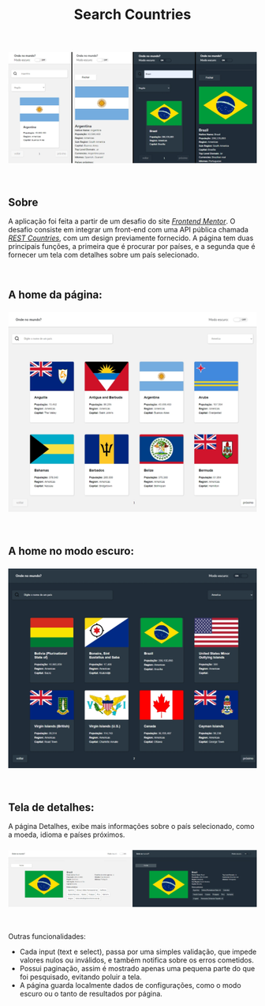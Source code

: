 <h1 align="center">Search Countries</h1>
</br>
<h3 align="center"><img src="/assets/readme/mobile.jpg"></h3>
</br>
<h2>Sobre</h2>
<p>A aplicação foi feita a partir de um desafio do site <a href="https://www.frontendmentor.io/challenges/rest-countries-api-with-color-theme-switcher-5cacc469fec04111f7b848ca"><em>Frontend Mentor</em></a>. O desafio consiste em integrar um front-end com uma API pública chamada <a href="https://restcountries.eu/"><em>REST Countries</em></a>, com um design previamente fornecido. A página tem duas principais funções, a primeira que é procurar por países, e a segunda que é fornecer um tela com detalhes sobre um país selecionado.</p>
</br>

<h2>A home da página:</h2>
<h3><img src="/assets/readme/home-desktop.jpg"></h3>
</br>

<h2>A home no modo escuro:</h2>
<h3><img src="/assets/readme/home-desktop-dark.jpg"></h3>
</br>

<h2 >Tela de detalhes:</h2>
<p>A página Detalhes, exibe mais informações sobre o país selecionado, como a moeda, idioma e países próximos.</p>
<h3><img src="/assets/readme/detail-desktop.jpg"></h3>
</br>

Outras funcionalidades:
- Cada input (text e select), passa por uma simples validação, que impede valores nulos ou inválidos, e também notifica sobre os erros cometidos.
- Possui paginação, assim é mostrado apenas uma pequena parte do que foi pesquisado, evitando poluir a tela.
- A página guarda localmente dados de configurações, como o modo escuro ou o tanto de resultados por página.
